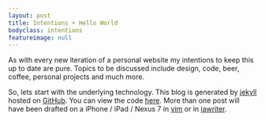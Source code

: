 ```yaml
---
layout: post
title: Intentions + Hello World
bodyclass: intentions
featureimage: null 
---
```


As with every new iteration of a personal website my intentions to keep this up to date are pure. Topics to be discussed include design, code, beer, coffee, personal projects and much more.

So, lets start with the underlying technology. This blog is generated by <a href="http://www.jekyllrb.com" target="_blank">jekyll</a> hosted on <a href="http://www.github.com" target="_blank">GitHub</a>. You can view the code <a href="http://www.github.com/ericlindstrom/ericlindstrom.github.com" target="_blank">here</a>. More than one post will have been drafted on a iPhone / iPad / Nexus 7 in <a href="http://www.vim.org" target="_blank">vim</a> or in <a href="http://www.iawriter.com" target="_blank">iawriter</a>.
